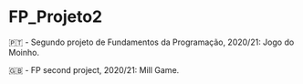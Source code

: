 # FP_Projeto2

:portugal: - Segundo projeto de Fundamentos da Programação, 2020/21: Jogo do Moinho.

:uk: - FP second project, 2020/21: Mill Game.
